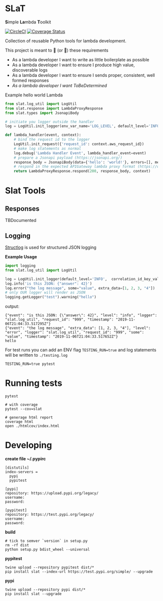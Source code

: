 # SLaT
**S**imple **La**mbda **T**oolkit

[![CircleCI](https://circleci.com/gh/samkeen/SLaT.svg?style=svg)](https://circleci.com/gh/samkeen/SLaT)
[![Coverage Status](https://coveralls.io/repos/github/samkeen/SLaT/badge.svg?branch=master)](https://coveralls.io/github/samkeen/SLaT?branch=master)

Collection of reusable Python tools for lambda development.

This project is meant to :meat_on_bone: (or :corn:) these requirements
- As a lambda developer I want to write as little boilerplate as possible
- As a lambda developer I want to ensure I produce high value, discoverable logs
- As a lambda developer I want to ensure I sends proper, consistent, well formed responses
- *As a lambda developer I want ToBeDetermined*

Example hello world Lambda
```python
from slat.log_util import LogUtil
from slat.response import LambdaProxyResponse
from slat.types import JsonapiBody

# initiate you logger outside the handler
log = LogUtil.init_logger(env_var_name='LOG_LEVEL', default_level='INFO')

def lambda_handler(event, context):
    # bind the request id to the logger
    LogUtil.init_request({'request_id': context.aws_request_id})
    # make log statements as normal
    log.debug('Lambda Handler Event', lambda_handler_event=event)
    # prepare a Jsonapi payload (https://jsonapi.org/)
    response_body = JsonapiBody(data={'hello': 'world!'}, errors=[], meta={})
    # respond in the expected APIGateway lambda proxy format (https://docs.aws.amazon.com/apigateway/latest/developerguide/set-up-lambda-proxy-integrations.html#api-gateway-simple-proxy-for-lambda-output-format)
    return LambdaProxyResponse.respond(200, response_body, context)
```

# Slat Tools

## Responses
TBDocumented

## Logging
 [Structlog](http://www.structlog.org/en/stable/index.html) is used for structured JSON logging
 
**Example Usage**
```python
import logging
from slat.log_util import LogUtil

log = LogUtil.init_logger(default_level='INFO',  correlation_id_key_val={'request_id': '999'})
log.info('is this JSON: {"answer": 42}')
log.error("the log message", some="value", extra_data=[1, 2, 3, "4"])
# only OUR logger will render as JSON
logging.getLogger("test").warning("hello")
```
output:
```
{"event": "is this JSON: {\"answer\": 42}", "level": "info", "logger": "slat.log_util", "request_id": "999", "timestamp": "2019-11-06T21:04:33.517295Z"}
{"event": "the log message", "extra_data": [1, 2, 3, "4"], "level": "error", "logger": "slat.log_util", "request_id": "999", "some": "value", "timestamp": "2019-11-06T21:04:33.517652Z"}
hello
```

For test runs you can add an ENV flag `TESTING_RUN=true` and log statements will be written to `./testing.log`
```
TESTING_RUN=true pytest
```

# Running tests
```
pytest

# with coverage 
pytest --cov=slat

# generage html report
coverage html
open ./htmlcov/index.html
```

# Developing

**create file ~/.pypirc**
```
[distutils]
index-servers =
  pypi
  pypitest

[pypi]
repository: https://upload.pypi.org/legacy/
username:
password:

[pypitest]
repository: https://test.pypi.org/legacy/
username:
password:
```

**build**
```
# tick to semver `version` in setup.py
rm -rf dist
python setup.py bdist_wheel --universal
```

**pypitest**
```
twine upload --repository pypitest dist/*
pip install slat --index-url https://test.pypi.org/simple/ --upgrade
```

**pypi**
```
twine upload --repository pypi dist/*
pip install slat --upgrade
```
